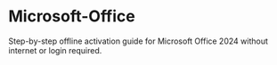 # Microsoft-Office
Step-by-step offline activation guide for Microsoft Office 2024 without internet or login required.
